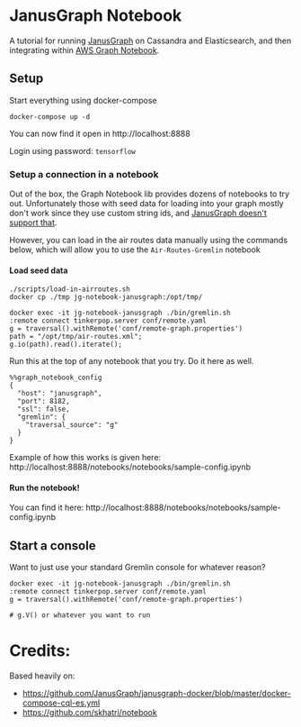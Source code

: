 # JanusGraph Notebook
A tutorial for running [JanusGraph](https://janusgraph.org/) on Cassandra and Elasticsearch, and then integrating within [AWS Graph Notebook](https://github.com/aws/graph-notebook). 


## Setup
Start everything using docker-compose
```
docker-compose up -d
```

You can now find it open in http://localhost:8888

Login using password: `tensorflow`

### Setup a connection in a notebook
Out of the box, the Graph Notebook lib provides dozens of notebooks to try out. Unfortunately those with seed data for loading into your graph mostly don't work since they use custom string ids, and [JanusGraph doesn't support that](https://github.com/JanusGraph/janusgraph/issues/1221). 

However, you can load in the air routes data manually using the commands below, which will allow you to use the `Air-Routes-Gremlin` notebook

#### Load seed data
```
./scripts/load-in-airroutes.sh
docker cp ./tmp jg-notebook-janusgraph:/opt/tmp/

docker exec -it jg-notebook-janusgraph ./bin/gremlin.sh
:remote connect tinkerpop.server conf/remote.yaml
g = traversal().withRemote('conf/remote-graph.properties')
path = "/opt/tmp/air-routes.xml";
g.io(path).read().iterate();
```


Run this at the top of any notebook that you try. Do it here as well.

```
%%graph_notebook_config
{
  "host": "janusgraph",
  "port": 8182,
  "ssl": false,
  "gremlin": {
    "traversal_source": "g"
  }
}
```

Example of how this works is given here: http://localhost:8888/notebooks/notebooks/sample-config.ipynb

#### Run the notebook!
You can find it here: http://localhost:8888/notebooks/notebooks/sample-config.ipynb

## Start a console

Want to just use your standard Gremlin console for whatever reason?

```
docker exec -it jg-notebook-janusgraph ./bin/gremlin.sh
:remote connect tinkerpop.server conf/remote.yaml
g = traversal().withRemote('conf/remote-graph.properties')

# g.V() or whatever you want to run
```

# Credits: 
Based heavily on:
- https://github.com/JanusGraph/janusgraph-docker/blob/master/docker-compose-cql-es.yml 
- https://github.com/skhatri/notebook
